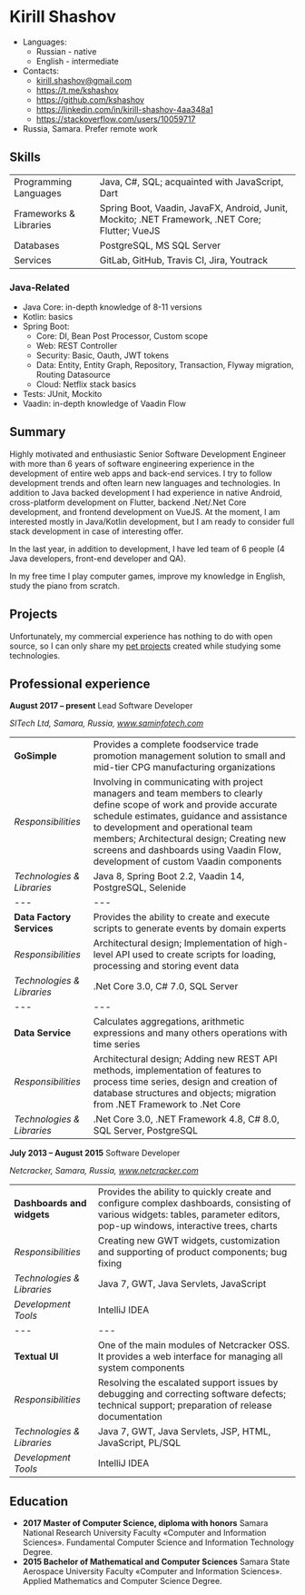 # Kirill Shashov
* Languages: 
  * Russian - native
  * English - intermediate
* Contacts: 
  * kirill.shashov@gmail.com
  * https://t.me/kshashov
  * https://github.com/kshashov
  * https://linkedin.com/in/kirill-shashov-4aa348a1
  * https://stackoverflow.com/users/10059717
* Russia, Samara. Prefer remote work

## Skills

|  |  |
| - | - |
Programming Languages |	Java, C#, SQL; acquainted with JavaScript, Dart
Frameworks & Libraries |	Spring Boot, Vaadin, JavaFX, Android, Junit, Mockito; .NET Framework, .NET Core; Flutter; VueJS
Databases |	PostgreSQL, MS SQL Server 
Services	| GitLab, GitHub, Travis CI, Jira, Youtrack

### Java-Related

* Java Core: in-depth knowledge of 8-11 versions
* Kotlin: basics
* Spring Boot:
  * Core: DI, Bean Post Processor, Custom scope 
  * Web: REST Controller
  * Security: Basic, Oauth, JWT tokens
  * Data: Entity, Entity Graph, Repository, Transaction, Flyway migration, Routing Datasource
  * Cloud: Netflix stack basics
* Tests: JUnit, Mockito
* Vaadin: in-depth knowledge of Vaadin Flow  

## Summary
Highly  motivated  and  enthusiastic  Senior  Software  Development  Engineer  with  more  than  6  years  of software engineering experience in the development of entire web apps and back-end services. I try to follow development trends and often learn new languages and technologies. In addition to Java backed development I had experience in native Android, cross-platform development on Flutter, backend .Net/.Net Core development, and frontend development on VueJS. At the moment, I am interested mostly in Java/Kotlin development, but I am ready to consider full stack development in case of interesting offer. 

In the last year, in addition to development, I have led team of 6 people (4 Java developers, front-end developer and QA).

In my free time I play computer games, improve my knowledge in English, study the piano from scratch.

## Projects
Unfortunately, my commercial experience has nothing to do with open source, so I can only share my [pet projects](/projects.md) created while studying some technologies.

## Professional experience
**August 2017 – present** Lead Software Developer

*SITech Ltd, Samara, Russia, www.saminfotech.com*

|  |  |
| - | - |
| **GoSimple** | Provides a complete foodservice trade promotion management solution to small and mid-tier CPG manufacturing organizations |
| *Responsibilities* | Involving in communicating with project managers and team members to clearly define scope of work and provide accurate schedule estimates, guidance and assistance to development and operational team members; Architectural design; Creating new screens and dashboards using Vaadin Flow, development of custom Vaadin components |
| *Technologies & Libraries* | Java 8, Spring Boot 2.2, Vaadin 14, PostgreSQL, Selenide |
| --- | --- |
| **Data Factory Services** | Provides the ability to create and execute scripts to generate events  by domain experts |
| *Responsibilities* | Architectural design; Implementation of high-level API used to create scripts for loading, processing and storing event data |
| *Technologies & Libraries* | .Net Core 3.0, C# 7.0, SQL Server |
| --- | --- |
| **Data Service** | Calculates aggregations, arithmetic expressions and many others operations with time series |
| *Responsibilities* | Architectural design; Adding new REST API methods, implementation of features to process time series, design and creation of database structures and objects; migration from .NET Framework to .Net Core |
| *Technologies & Libraries* | .Net Core 3.0, .NET Framework 4.8, C# 8.0, SQL Server, PostgreSQL |

**July 2013 – August 2015** Software Developer

*Netcracker, Samara, Russia, www.netcracker.com*

|  |  |
| - | - |
| **Dashboards and widgets** | Provides the ability to quickly create and configure complex dashboards, consisting of various widgets: tables, parameter editors, pop-up windows, interactive trees, charts |
| *Responsibilities* | Creating new GWT widgets, customization and supporting of product components; bug fixing |
| *Technologies & Libraries* | Java 7, GWT, Java Servlets, JavaScript  |
| *Development Tools* | IntelliJ IDEA |
| --- | --- |
| **Textual UI** | One of the main modules of Netcracker OSS. It provides a web interface for managing all system components |
| *Responsibilities* | Resolving the escalated support issues by debugging and correcting software defects; technical support; preparation of release documentation |
| *Technologies & Libraries* | Java 7, GWT, Java Servlets, JSP, HTML, JavaScript, PL/SQL |
| *Development Tools* | IntelliJ IDEA |

## Education
* **2017 Master of Computer Science, diploma with honors** Samara National Research University	Faculty «Computer and Information Sciences». Fundamental Computer Science and Information Technology Degree.	
* **2015 Bachelor of Mathematical and Computer Sciences** Samara State Aerospace University	Faculty «Computer and Information Sciences». Applied Mathematics and Computer Science
Degree.
